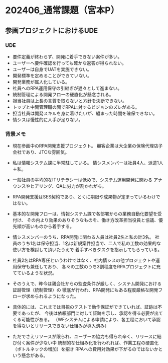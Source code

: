 # 202406_通常課題（宮本P）

## 参画プロジェクトにおけるUDE

### UDE

- 要件定義が終わらず、開発に着手できない案件が多い。
- ユーザーへ要件確認を行っても確かな返答が得られない。
- ユーザーは自身でUATを実施できない。
- 開発標準を定めることができていない。
- 開発業務が属人化している。
- 社員へのRPA運用保守の引継ぎが遅々として進まない。
- 統制管理による開発フローの硬直化が懸念される。
- 担当社員は上長の言質を取らないと方針を決断できない。
- トップと中間管理職の間でRPAに対するビジョンのズレがある。
- 担当社員は開発スキルを身に着けたいが、纏まった時間を確保できない。
- 情シスは慢性的に人手が足りない。

### 背景メモ

- 現在参画中のRPA開発支援プロジェクト。
  顧客企業は大企業の保険代理店子会社であり、JTCな雰囲気。

- 私は情報システム課に半常駐している。
  情シスメンバーは社員4人、派遣1人＋私。

- 一般社員の平均的なITリテラシーは低めで、システム運用開発に関わる
  アナウンスやヒアリング、QAに労力が割かれがち。

- RPA開発支援はSES契約であり、とくに期限や成果物が定まっているわけではない。

- 基本的な開発フローは、情報システム課で各部署からの業務自動化要望を受付け、
  その内より効果のありそうなものを、働き方改革担当役員と協議、優先順が高いものから着手する。

- 情シスメンバーのうち、RPA開発に関わる人員は社員2名と私の計3名。
  社員のうち1名は保守担当、1名は新規案件担当で、二人で私の工数の効果的な使い方を検討して頂いたうえで
  着手すべきタスクを指示してもらっている。

- 社員2名はRPA専任というわけではなく、社内情シスの他プロジェクトや運用保守も兼任しており、
  各々の工数のうち3割程度をRPAプロジェクトに充てているような状況。

- そのうえで、昨今は親会社からの監査条件が厳しく、システム開発における証跡管理（統制管理）の
  徹底が行われ、RPA開発にもある程度厳格な開発フローが求められるようになった。

- 具体的には、これまでは目視のテストで動作保証ができていれば、証跡は不要であったが、
  今後は依頼部門に対して証跡を示し、承認を得る必要が出てくる可能性がある。
  （WFシステムによる申請により、各工程において承認を得ないとリリースできない仕組みが導入済み）

- ただでさえリソースが限られ、ユーザーの協力も得られ辛く、リリースに結び付く案件が少ない中
  統制的な仕組み化を行われれば、作業工程の硬直化（ボトルネックの増加）を招き
  RPAへの費用対効果が下がるのではないかという懸念がある。

